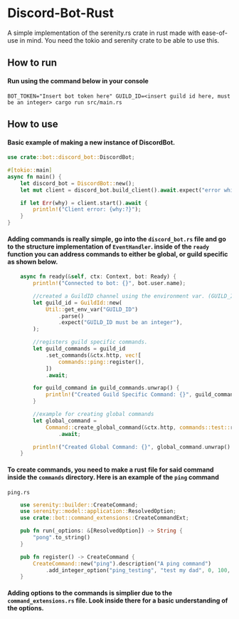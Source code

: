 
# Discord-Bot-Rust

A simple implementation of the serenity.rs crate in rust made with ease-of-use in mind. You need the tokio and serenity crate to be able to use this.

## How to run

#### Run using the command below in your console
```
BOT_TOKEN="Insert bot token here" GUILD_ID=<insert guild id here, must be an integer> cargo run src/main.rs
```

## How to use

#### Basic example of making a new instance of DiscordBot.

```rs
use crate::bot::discord_bot::DiscordBot;

#[tokio::main]
async fn main() {
    let discord_bot = DiscordBot::new();
    let mut client = discord_bot.build_client().await.expect("error while making client");

    if let Err(why) = client.start().await {
        println!("Client error: {why:?}");
    }
}

```

#### Adding commands is really simple, go into the ```discord_bot.rs``` file and go to the structure implementation of ```EventHandler```. inside of the ```ready``` function you can address commands to either be global, or guild specific as shown below.

```rs
    async fn ready(&self, ctx: Context, bot: Ready) {
        println!("Connected to bot: {}", bot.user.name);

        //created a GuildID channel using the environment var. (GUILD_ID)
        let guild_id = GuildId::new(
            Util::get_env_var("GUILD_ID")
                .parse()
                .expect("GUILD_ID must be an integer"),
        );

        //registers guild specific commands.
        let guild_commands = guild_id
            .set_commands(&ctx.http, vec![
                commands::ping::register(),
            ])
            .await;

        for guild_command in guild_commands.unwrap() {
            println!("Created Guild Specific Command: {}", guild_command.name)
        }

        //example for creating global commands
        let global_command =
            Command::create_global_command(&ctx.http, commands::test::register())
                .await;

        println!("Created Global Command: {}", global_command.unwrap().name)
    }
```

#### To create commands, you need to make a rust file for said command inside the ```commands``` directory. Here is an example of the ```ping``` command

```ping.rs```

```rs
    use serenity::builder::CreateCommand;
    use serenity::model::application::ResolvedOption;
    use crate::bot::command_extensions::CreateCommandExt;

    pub fn run(_options: &[ResolvedOption]) -> String {
        "pong".to_string()
    }

    pub fn register() -> CreateCommand {
        CreateCommand::new("ping").description("A ping command")
            .add_integer_option("ping_testing", "test my dad", 0, 100, true)
    }
```

#### Adding options to the commands is simplier due to the ```command_extensions.rs``` file. Look inside there for a basic understanding of the options.
